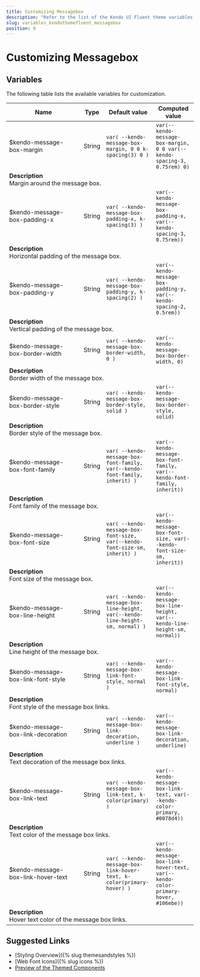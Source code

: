 ```yaml
---
title: Customizing Messagebox
description: "Refer to the list of the Kendo UI Fluent theme variables available for customization."
slug: variables_kendothemefluent_messagebox
position: 9
---
```


# Customizing Messagebox

## Variables

The following table lists the available variables for customization.

<table class="theme-variables">
    <colgroup>
    <col style="width: 200px; white-space:nowrap;" />
    <col />
    <col />
    <col />
</colgroup>
<thead>
    <tr>
        <th>Name</th>
        <th>Type</th>
        <th>Default value</th>
        <th>Computed value</th>
    </tr>
</thead>
<tbody>
        <tr>
    <td>$kendo-message-box-margin</td>
    <td>String</td>
    <td><code>var( --kendo-message-box-margin, 0 0 k-spacing(3) 0 )</code></td>
    <td><code>var(--kendo-message-box-margin, 0 0 var(--kendo-spacing-3, 0.75rem) 0)</code></td>
</tr>
<tr>
    <td colspan="4" class="theme-variables-description-container"><div><b>Description</b><div class="theme-variables-description">Margin around the message box.</div></div>
    </td>
</tr>
<tr>
    <td>$kendo-message-box-padding-x</td>
    <td>String</td>
    <td><code>var( --kendo-message-box-padding-x, k-spacing(3) )</code></td>
    <td><code>var(--kendo-message-box-padding-x, var(--kendo-spacing-3, 0.75rem))</code></td>
</tr>
<tr>
    <td colspan="4" class="theme-variables-description-container"><div><b>Description</b><div class="theme-variables-description">Horizontal padding of the message box.</div></div>
    </td>
</tr>
<tr>
    <td>$kendo-message-box-padding-y</td>
    <td>String</td>
    <td><code>var( --kendo-message-box-padding-y, k-spacing(2) )</code></td>
    <td><code>var(--kendo-message-box-padding-y, var(--kendo-spacing-2, 0.5rem))</code></td>
</tr>
<tr>
    <td colspan="4" class="theme-variables-description-container"><div><b>Description</b><div class="theme-variables-description">Vertical padding of the message box.</div></div>
    </td>
</tr>
<tr>
    <td>$kendo-message-box-border-width</td>
    <td>String</td>
    <td><code>var( --kendo-message-box-border-width, 0 )</code></td>
    <td><code>var(--kendo-message-box-border-width, 0)</code></td>
</tr>
<tr>
    <td colspan="4" class="theme-variables-description-container"><div><b>Description</b><div class="theme-variables-description">Border width of the message box.</div></div>
    </td>
</tr>
<tr>
    <td>$kendo-message-box-border-style</td>
    <td>String</td>
    <td><code>var( --kendo-message-box-border-style, solid )</code></td>
    <td><code>var(--kendo-message-box-border-style, solid)</code></td>
</tr>
<tr>
    <td colspan="4" class="theme-variables-description-container"><div><b>Description</b><div class="theme-variables-description">Border style of the message box.</div></div>
    </td>
</tr>
<tr>
    <td>$kendo-message-box-font-family</td>
    <td>String</td>
    <td><code>var( --kendo-message-box-font-family, var(--kendo-font-family, inherit) )</code></td>
    <td><code>var(--kendo-message-box-font-family, var(--kendo-font-family, inherit))</code></td>
</tr>
<tr>
    <td colspan="4" class="theme-variables-description-container"><div><b>Description</b><div class="theme-variables-description">Font family of the message box.</div></div>
    </td>
</tr>
<tr>
    <td>$kendo-message-box-font-size</td>
    <td>String</td>
    <td><code>var( --kendo-message-box-font-size, var(--kendo-font-size-sm, inherit) )</code></td>
    <td><code>var(--kendo-message-box-font-size, var(--kendo-font-size-sm, inherit))</code></td>
</tr>
<tr>
    <td colspan="4" class="theme-variables-description-container"><div><b>Description</b><div class="theme-variables-description">Font size of the message box.</div></div>
    </td>
</tr>
<tr>
    <td>$kendo-message-box-line-height</td>
    <td>String</td>
    <td><code>var( --kendo-message-box-line-height, var(--kendo-line-height-sm, normal) )</code></td>
    <td><code>var(--kendo-message-box-line-height, var(--kendo-line-height-sm, normal))</code></td>
</tr>
<tr>
    <td colspan="4" class="theme-variables-description-container"><div><b>Description</b><div class="theme-variables-description">Line height of the message box.</div></div>
    </td>
</tr>
<tr>
    <td>$kendo-message-box-link-font-style</td>
    <td>String</td>
    <td><code>var( --kendo-message-box-link-font-style, normal )</code></td>
    <td><code>var(--kendo-message-box-link-font-style, normal)</code></td>
</tr>
<tr>
    <td colspan="4" class="theme-variables-description-container"><div><b>Description</b><div class="theme-variables-description">Font style of the message box links.</div></div>
    </td>
</tr>
<tr>
    <td>$kendo-message-box-link-decoration</td>
    <td>String</td>
    <td><code>var( --kendo-message-box-link-decoration, underline )</code></td>
    <td><code>var(--kendo-message-box-link-decoration, underline)</code></td>
</tr>
<tr>
    <td colspan="4" class="theme-variables-description-container"><div><b>Description</b><div class="theme-variables-description">Text decoration of the message box links.</div></div>
    </td>
</tr>
<tr>
    <td>$kendo-message-box-link-text</td>
    <td>String</td>
    <td><code>var( --kendo-message-box-link-text, k-color(primary) )</code></td>
    <td><code>var(--kendo-message-box-link-text, var(--kendo-color-primary, #0078d4))</code></td>
</tr>
<tr>
    <td colspan="4" class="theme-variables-description-container"><div><b>Description</b><div class="theme-variables-description">Text color of the message box links.</div></div>
    </td>
</tr>
<tr>
    <td>$kendo-message-box-link-hover-text</td>
    <td>String</td>
    <td><code>var( --kendo-message-box-link-hover-text, k-color(primary-hover) )</code></td>
    <td><code>var(--kendo-message-box-link-hover-text, var(--kendo-color-primary-hover, #106ebe))</code></td>
</tr>
<tr>
    <td colspan="4" class="theme-variables-description-container"><div><b>Description</b><div class="theme-variables-description">Hover text color of the message box links.</div></div>
    </td>
</tr>
</tbody>
</table>

## Suggested Links

* [Styling Overview]({% slug themesandstyles %})
* [Web Font Icons]({% slug icons %})
* [Preview of the Themed Components](../)


